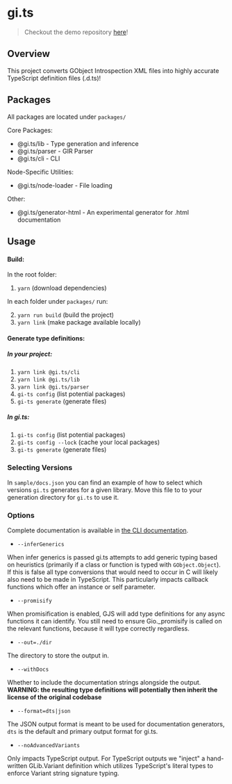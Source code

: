 gi.ts
=====

> Checkout the demo repository [here](https://gitlab.gnome.org/ewlsh/playground.gi.ts/)!

## Overview

This project converts GObject Introspection XML files into highly accurate TypeScript definition files (.d.ts)!

## Packages

All packages are located under `packages/`

Core Packages:
- @gi.ts/lib - Type generation and inference
- @gi.ts/parser - GIR Parser
- @gi.ts/cli - CLI

Node-Specific Utilities:
- @gi.ts/node-loader - File loading

Other:
- @gi.ts/generator-html - An experimental generator for .html documentation

## Usage 

#### Build:

In the root folder:

1. `yarn` (download dependencies)

In each folder under `packages/` run:

2. `yarn run build` (build the project)
3. `yarn link` (make package available locally)

#### Generate type definitions:

##### In your project:

1. `yarn link @gi.ts/cli`
2. `yarn link @gi.ts/lib`
3. `yarn link @gi.ts/parser`
4. `gi-ts config` (list potential packages)
5. `gi-ts generate` (generate files)

##### In gi.ts:

1. `gi-ts config` (list potential packages)
2. `gi-ts config --lock` (cache your local packages)
3. `gi-ts generate` (generate files)

### Selecting Versions

In `sample/docs.json` you can find an example of how to select which versions `gi.ts` generates for a given library. Move this file to to your generation directory for `gi.ts` to use it.

### Options

Complete documentation is available in [the CLI documentation](https://gitlab.gnome.org/ewlsh/gi.ts/-/tree/master/packages/cli).

* `--inferGenerics`

When infer generics is passed gi.ts attempts to add generic typing based on heuristics (primarily if a class or function is typed with `GObject.Object`). If this is false all type conversions that would need to occur in C will likely also need to be made in TypeScript. This particularly impacts callback functions which offer an instance or self parameter.

* `--promisify`

When promisification is enabled, GJS will add type definitions for any async functions it can identify. You still need to ensure Gio._promisify is called on the relevant functions, because it will type correctly regardless.

* `--out=./dir`

The directory to store the output in.

* `--withDocs`

Whether to include the documentation strings alongside the output. **WARNING: the resulting type definitions will potentially then inherit the license of the original codebase**

* `--format=dts|json`

The JSON output format is meant to be used for documentation generators, `dts` is the default and primary output format for gi.ts.

* `--noAdvancedVariants`

Only impacts TypeScript output. For TypeScript outputs we "inject" a hand-written GLib.Variant definition which utilizes TypeScript's literal types to enforce Variant string signature typing.
